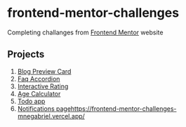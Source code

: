 # frontend-mentor-challenges
Completing challanges from [Frontend Mentor](https://www.frontendmentor.io/challenges) website

## Projects

1. [Blog Preview Card](./blog-preview-card-main/index.html)
2. [Faq Accordion](./faq-accordion-main/index.html)
3. [Interactive Rating](./interactive-rating-component-main/index.html)
4. [Age Calculator](https://age-calculator-theta-ten.vercel.app/)
5. [Todo app](https://todo-app-six-tan.vercel.app/)
6. [Notifications page](https://frontend-mentor-challenges-mnegabriel.vercel.app/)https://frontend-mentor-challenges-mnegabriel.vercel.app/
